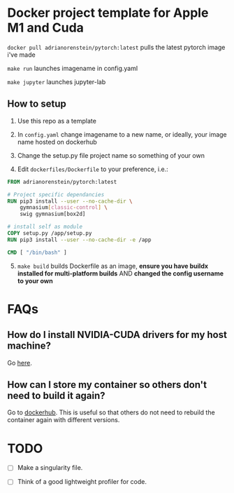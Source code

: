 # Docker project template for Apple M1 and Cuda

`docker pull adrianorenstein/pytorch:latest` pulls the latest pytorch image i've made

`make run` launches imagename in config.yaml

`make jupyter` launches jupyter-lab 

## How to setup
1. Use this repo as a template

2. In `config.yaml` change imagename to a new name, or ideally, your image name hosted on dockerhub

3. Change the setup.py file project name so something of your own

4. Edit `dockerfiles/Dockerfile` to your preference, i.e.:

```Dockerfile
FROM adrianorenstein/pytorch:latest

# Project specific dependancies 
RUN pip3 install --user --no-cache-dir \
    gymnasium[classic-control] \ 
    swig gymnasium[box2d] 

# install self as module
COPY setup.py /app/setup.py
RUN pip3 install --user --no-cache-dir -e /app

CMD [ "/bin/bash" ]
```

5. `make build` builds Dockerfile as an image, **ensure you have buildx installed for multi-platform builds** AND **changed the config username to your own**


# FAQs

## How do I install NVIDIA-CUDA drivers for my host machine?
Go [here](https://www.nvidia.com/download/index.aspx).

## How can I store my container so others don't need to build it again?
Go to [dockerhub](https://hub.docker.com/). This is useful so that others do not need to rebuild the container again with different versions.

# TODO
- [ ] Make a singularity file. 
- [ ] Think of a good lightweight profiler for code. 

